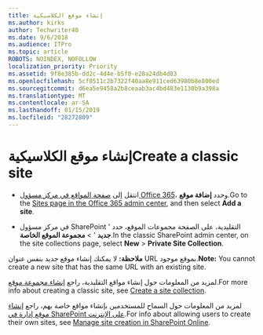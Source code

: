 ```yaml
---
title: إنشاء موقع الكلاسيكية
ms.author: kirks
author: Techwriter40
ms.date: 9/6/2018
ms.audience: ITPro
ms.topic: article
ROBOTS: NOINDEX, NOFOLLOW
localization_priority: Priority
ms.assetid: 9f8e385b-dd2c-4d4e-b5f0-e28a24db4d83
ms.openlocfilehash: 5cf8511c2b7322f40aa8e911ced63980b8e800ed
ms.sourcegitcommit: d6ea5e9458a2b8ceaab3ac4bd483e1130b9a398a
ms.translationtype: MT
ms.contentlocale: ar-SA
ms.lasthandoff: 01/15/2019
ms.locfileid: "28272809"
---
```

# <a name="create-a-classic-site"></a><span data-ttu-id="298d0-102">إنشاء موقع الكلاسيكية</span><span class="sxs-lookup"><span data-stu-id="298d0-102">Create a classic site</span></span>

- <span data-ttu-id="298d0-103">انتقل إلى [صفحة المواقع في مركز مسؤول Office 365](https://portal.office.com/adminportal/home#/SitesList)، وحدد **إضافة موقع**.</span><span class="sxs-lookup"><span data-stu-id="298d0-103">Go to the [Sites page in the Office 365 admin center](https://portal.office.com/adminportal/home#/SitesList), and then select **Add a site**.</span></span> 
    
- <span data-ttu-id="298d0-104">في مركز مسؤول SharePoint التقليدية، على الصفحة مجموعات الموقع، حدد ' **جديد** ' \> **مجموعة الموقع الخاصة**.</span><span class="sxs-lookup"><span data-stu-id="298d0-104">In the classic SharePoint admin center, on the site collections page, select **New** \> **Private Site Collection**.</span></span> 
    
 <span data-ttu-id="298d0-105">**ملاحظة:** لا يمكنك إنشاء موقع جديد بنفس عنوان URL بموقع موجود.</span><span class="sxs-lookup"><span data-stu-id="298d0-105">**Note:** You cannot create a new site that has the same URL with an existing site.</span></span> 
  
<span data-ttu-id="298d0-106">لمزيد من المعلومات حول إنشاء مواقع التقليدية، راجع [إنشاء مجموعة موقع](https://go.microsoft.com/fwlink/?linkid=866295).</span><span class="sxs-lookup"><span data-stu-id="298d0-106">For more info about creating a classic site, see [Create a site collection](https://go.microsoft.com/fwlink/?linkid=866295).</span></span>
  
<span data-ttu-id="298d0-107">لمزيد من المعلومات حول السماح للمستخدمين بإنشاء مواقع خاصة بهم، راجع [إنشاء موقع إدارة في SharePoint على الإنترنت](https://go.microsoft.com/fwlink/?linkid=866296).</span><span class="sxs-lookup"><span data-stu-id="298d0-107">For info about allowing users to create their own sites, see [Manage site creation in SharePoint Online](https://go.microsoft.com/fwlink/?linkid=866296).</span></span>
  

